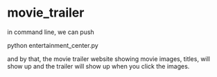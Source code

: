 # movie_trailer
in command line, we can push

python entertainment_center.py 

and by that, the movie trailer website showing movie images, 
titles, will show up and the trailer will show up when you click the images.


